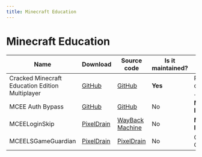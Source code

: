 ```yaml
---
title: Minecraft Education
---
```


# Minecraft Education

Name | Download | Source code | Is it maintained? | Method
------ | ------ | ------ | ------| ------
Cracked Minecraft Education Edition Multiplayer|[GitHub](https://github.com/OptiJuegos/education-cracked/releases)|[GitHub](https://github.com/OptiJuegos/education-cracked)|**Yes**|Pre-cracked .exe
MCEE Auth Bypass|[GitHub](https://github.com/ac3ss0r/MCEEAuthBypass/releases)|[GitHub](https://github.com/ac3ss0r/MCEEAuthBypass)|No|**Memory Injection**
MCEELoginSkip|[PixelDrain](https://pixeldrain.com/u/Br5CNfHU)|[WayBack Machine](https://web.archive.org/web/20220508180939/https://github.com/KuromeSan/MCEELoginSkip)|No|**Memory Injection**
MCEELSGameGuardian|[PixelDrain](https://pixeldrain.com/u/2yGYVzQz)|[PixelDrain](https://pixeldrain.com/u/2yGYVzQz)|No|Game Guardian